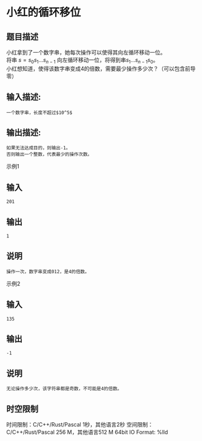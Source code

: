 # 小红的循环移位

## 题目描述

小红拿到了一个数字串，她每次操作可以使得其向左循环移动一位。  
将串 $s = s_0s_1 . . . s_{n−1}$ 向左循环移动一位，将得到串$s_1 . . . s_{n−1}s_0$。  
小红想知道，使得该数字串变成4的倍数，需要最少操作多少次？（可以包含前导零）

## 输入描述:
    
    
    一个数字串，长度不超过$10^5$

## 输出描述:
    
    
    如果无法达成目的，则输出-1。  
    否则输出一个整数，代表最少的操作次数。

示例1 

## 输入
    
    
    201

## 输出
    
    
    1

## 说明
    
    
    操作一次，数字串变成012，是4的倍数。

示例2 

## 输入
    
    
    135

## 输出
    
    
    -1

## 说明
    
    
    无论操作多少次，该字符串都是奇数，不可能是4的倍数。


## 时空限制

时间限制：C/C++/Rust/Pascal 1秒，其他语言2秒
空间限制：C/C++/Rust/Pascal 256 M，其他语言512 M
64bit IO Format: %lld